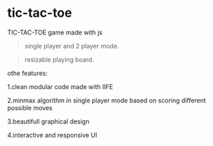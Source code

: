# tic-tac-toe
TIC-TAC-TOE game made with js

> single player and 2 player mode.

> resizable playing board.

othe features:

  1.clean modular code made with IIFE
  
  2.minmax algorithm in single player mode based on scoring different possible moves
  
  3.beautifull graphical design
  
  4.interactive and responsive UI

